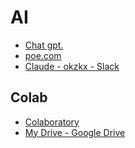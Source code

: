 # AI

- [Chat gpt.](https://chat.openai.com/chat)
- [poe.com](https://poe.com/ChatGPT)
- [Claude - okzkx - Slack](https://app.slack.com/client/T05381ZQCG6/D053EG6563V?redir=%2Foauth%3Fclient_id%3D4656224793073.4662891757348%26scope%3Dapp_mentions%253Aread%252Cchannels%253Ahistory%252Cchannels%253Aread%252Cchat%253Awrite%252Ccommands%252Cfiles%253Awrite%252Cgroups%253Ahistory%252Cgroups%253Aread%252Cim%253Ahistory%252Cim%253Aread%252Cmpim%253Ahistory%252Cmpim%253Aread%252Cteam%253Aread%252Cusers%253Aread%26user_scope%3D%26redirect_uri%3D%26state%3DeyJhbGciOiJIUzI1NiIsInR5cCI6IkpXVCJ9.eyJpbnN0YWxsT3B0aW9ucyI6eyJzY29wZXMiOlsiYXBwX21lbnRpb25zOnJlYWQiLCJjaGFubmVsczpoaXN0b3J5IiwiY2hhbm5lbHM6cmVhZCIsImNoYXQ6d3JpdGUiLCJjb21tYW5kcyIsImZpbGVzOndyaXRlIiwiZ3JvdXBzOmhpc3RvcnkiLCJncm91cHM6cmVhZCIsImltOmhpc3RvcnkiLCJpbTpyZWFkIiwibXBpbTpoaXN0b3J5IiwibXBpbTpyZWFkIiwidGVhbTpyZWFkIiwidXNlcnM6cmVhZCJdfSwibm93IjoiMjAyMy0wNC0xNlQwMzo1NDowOS4yMzJaIiwicmFuZG9tIjozNDI1MjksImlhdCI6MTY4MTYxNzI0OX0.rLGdglxCisJxcvZlLodmVgTpjSfB8dwF15kCeSLUtrE%26granular_bot_scope%3D1%26single_channel%3D0%26install_redirect%3D%26tracked%3D1%26team%3D)
## Colab

- [Colaboratory](https://colab.research.google.com/notebooks/intro.ipynb)
- [My Drive - Google Drive](https://drive.google.com/drive/u/1/my-drive)